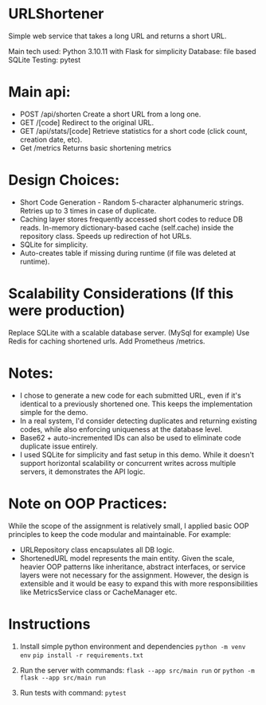 # URLShortener
Simple web service that takes a long URL and returns a short URL.

Main tech used: Python 3.10.11 with Flask for simplicity
Database: file based SQLite
Testing: pytest

# Main api:
- POST /api/shorten
Create a short URL from a long one.
- GET /[code]
Redirect to the original URL.
- GET /api/stats/[code]
Retrieve statistics for a short code (click count, creation date, etc).
- Get /metrics
Returns basic shortening metrics

# Design Choices:
- Short Code Generation - Random 5-character alphanumeric strings. Retries up to 3 times in case of duplicate.
- Caching layer stores frequently accessed short codes to reduce DB reads. In-memory dictionary-based cache (self.cache) inside the repository class. Speeds up redirection of hot URLs.
- SQLite for simplicity.
- Auto-creates table if missing during runtime (if file was deleted at runtime).

# Scalability Considerations (If this were production)
Replace SQLite with a scalable database server. (MySql for example)
Use Redis for caching shortened urls.
Add Prometheus /metrics.

# Notes:
- I chose to generate a new code for each submitted URL, even if it's identical to a previously shortened one. This keeps the implementation simple for the demo.
- In a real system, I'd consider detecting duplicates and returning existing codes, while also enforcing uniqueness at the database level.
- Base62 + auto-incremented IDs can also be used to eliminate code duplicate issue entirely.
- I used SQLite for simplicity and fast setup in this demo. While it doesn't support horizontal scalability or concurrent writes across multiple servers, it demonstrates the API logic.

# Note on OOP Practices:
While the scope of the assignment is relatively small, I applied basic OOP principles to keep the code modular and maintainable. For example:
- URLRepository class encapsulates all DB logic.
- ShortenedURL model represents the main entity.
Given the scale, heavier OOP patterns like inheritance, abstract interfaces, or service layers were not necessary for the assignment.
However, the design is extensible and it would be easy to expand this with more responsibilities like MetricsService class or CacheManager etc.

# Instructions

1. Install simple python environment and dependencies
`python -m venv env`
`pip install -r requirements.txt`

2. Run the server with commands:
`flask --app src/main run`
or 
`python -m flask --app src/main run`

3. Run tests with command:
`pytest`